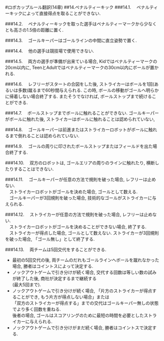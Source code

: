 #ロボカップルール翻訳(14章)
##14.ペナルティーキック
###14.1.
　ペナルティーキックによって直接得点を取ることができない. 

###14.2.
　ペナルティーキックを取った選手はペナルティーマークから少なくとも高さの1.5倍の距離に置く. 

###14.3.
　ゴールキーパーはゴールラインの中間に直立姿勢で置く. 

###14.4.
　他の選手は競技場で使用できない. 

###14.5.
　両方の選手が準備が出来ている場合, Kidではペナルティーマークの20cm以内に, TeenとAdultではペナルティーマークの30cm以内にボールが置かれる. 

###14.6.
　レフリーがスタートの合図をした後, ストライカーはボールを1回(あるいは多数)蹴るまで60秒間与えられる. この時, ボールの移動がゴールへ明らかに帰着しない場合終了する. またそうでなければ, ボールストップまで続けることができる. 

###14.7.
　ボールストップまでボールに触れることができない. ゴールキーパーがボールに触れた後, ストライカーはボールに触れることは認められていない, 

###14.8.
　ゴールキーパーは前進またはストライカーロボットがボールに触れるまで倒れることは認められていない. 

###14.9.
　ゴールの周りに印されたボールストップまたはフィールドを出た場合終了する. 

###14.10.
　双方のロボットは, ゴールエリアの周りのラインに触れたり, 横断したりすることはできない. 

###14.11.
　ゴールキーパーが任意の方法で規則を破った場合, レフリーは止めない.   
　ストライカーロボットがゴールを決めた場合, ゴールとして数える.   
　ゴールキーパーが3回規則を破った場合, 技術的なゴールがストライカーに与えられる. 

###14.12.
　ストライカーが任意の方法で規則を破った場合, レフリーは止めない.   
　ストライカーロボットがゴールを決めることができない場合, 終了する.   
　ストライカーが得点した場合, ゴールとして数えない. ストライカーが3回規則を破った場合, 「ゴール無し」として終了する. 

###14.13.
　両チームは5回交代をすることができる. 

* 最初の5回交代の後, 両チームのだれもゴールラインへボールを蹴れなかった場合, 勝者はコイントスによって決定する.   
* ノックアウトゲームで引き分けが続く場合, 交代する回数は等しい数の試みが終了した後, 商社が決定するまで継続する  
(最大5回まで).   
* ノックアウトゲームで引き分けが続く場合, 「片方のストライカーが得点することができ, もう片方が得点しない場合」または  
「双方のストライカーが得点する」までの交代はゴールキーパー無しの状態でより多く回数を重ねる.   
後者の場合, ゴールはスコアリングのために最短の時間を必要としたストライカーに与えられる.   
* ノックアウトゲームで引き分けがまだ続く場合, 勝者はコイントスで決定する. 

